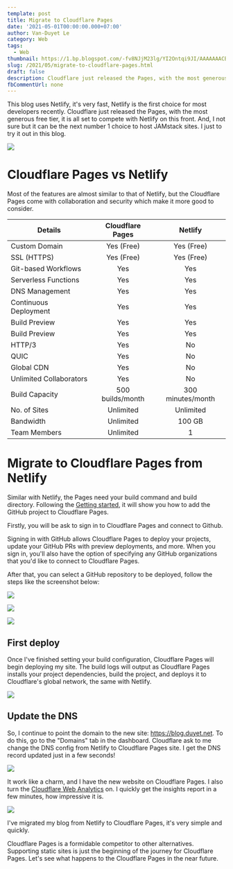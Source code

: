 ```yaml
---
template: post
title: Migrate to Cloudflare Pages
date: '2021-05-01T00:00:00.000+07:00'
author: Van-Duyet Le
category: Web
tags:
  - Web
thumbnail: https://1.bp.blogspot.com/-fv8NJjM23lg/YI2Ontqi9JI/AAAAAAACBJY/u6pVcBulAh8feYttV2-FztBUISKdI8yhwCLcBGAsYHQ/s0/migrate-to-cloudflare-pages-0.png
slug: /2021/05/migrate-to-cloudflare-pages.html
draft: false
description: Cloudflare just released the Pages, with the most generous free tier, it is all set to compete with Netlify on this front. I just to try it out in this blog.
fbCommentUrl: none
---
```


This blog uses Netlify, it's very fast, Netlify is the first choice for most developers recently.
Cloudflare just released the Pages, with the most generous free tier, it is all set to compete with Netlify on this front.
And, I not sure but it can be the next number 1 choice to host JAMstack sites. I just to try it out in this blog.

![](/media/2021/05/migrate-to-cloudflare-pages-0.png)

# Cloudflare Pages vs Netlify

Most of the features are almost similar to that of Netlify, but the Cloudflare Pages come with collaboration and security which make it more good to consider.

| Details                 | Cloudflare Pages |      Netlify      |
|-------------------------|:----------------:|:-----------------:|
| Custom Domain           |    Yes (Free)    |     Yes (Free)    |
| SSL (HTTPS)             |    Yes (Free)    |     Yes (Free)    |
| Git-based Workflows     |        Yes       |        Yes        |
| Serverless Functions    |        Yes       |        Yes        |
| DNS Management          |        Yes       |        Yes        |
| Continuous Deployment   |        Yes       |        Yes        |
| Build Preview           |        Yes       |        Yes        |
| Build Preview           |        Yes       |        Yes        |
| HTTP/3                  |        Yes       |         No        |
| QUIC                    |        Yes       |         No        |
| Global CDN              |        Yes       |         No        |
| Unlimited Collaborators |        Yes       |         No        |
| Build Capacity          | 500 builds/month | 300 minutes/month |
| No. of Sites            |     Unlimited    |     Unlimited     |
| Bandwidth               |     Unlimited    |       100 GB      |
| Team Members            |     Unlimited    |         1         |

# Migrate to Cloudflare Pages from Netlify

Similar with Netlify, the Pages need your build command and build directory.
Following the [Getting started](https://developers.cloudflare.com/pages/getting-started),
it will show you how to add the GitHub project to Cloudflare Pages.

Firstly, you will be ask to sign in to Cloudflare Pages and connect to Github.

Signing in with GitHub allows Cloudflare Pages to deploy your projects, update your GitHub PRs
with preview deployments, and more. When you sign in, you'll also have the option of specifying
any GitHub organizations that you'd like to connect to Cloudflare Pages.

After that, you can select a GitHub repository to be deployed, follow the steps like the screenshot below:

![](/media/2021/05/migrate-to-cloudflare-pages-1.png)

![](/media/2021/05/migrate-to-cloudflare-pages-2.png)

![](/media/2021/05/migrate-to-cloudflare-pages-3.png)

## First deploy

Once I've finished setting your build configuration, Cloudflare Pages will begin deploying my site.
The build logs will output as Cloudflare Pages installs your project dependencies, build the project,
and deploys it to Cloudflare's global network, the same with Netlify.

![](/media/2021/05/migrate-to-cloudflare-pages-4.png)

## Update the DNS

So, I continue to point the domain to the new site: https://blog.duyet.net. To do this, go to the "Domains" tab in the dashboard.
Cloudflare ask to me change the DNS config from Netlify to Cloudflare Pages site. I get the DNS record updated just in a few seconds!

![](/media/2021/05/migrate-to-cloudflare-pages-5.png)

It work like a charm, and I have the new website on Cloudflare Pages. I also turn the [Cloudflare Web Analytics](https://www.cloudflare.com/web-analytics/) on.
I quickly get the insights report in a few minutes, how impressive it is.

![](/media/2021/05/migrate-to-cloudflare-pages-6.png)

I've migrated my blog from Netlify to Cloudflare Pages, it's very simple and quickly.

Cloudflare Pages is a formidable competitor to other alternatives.
Supporting static sites is just the beginning of the journey for Cloudflare Pages.
Let's see what happens to the Cloudflare Pages in the near future.
